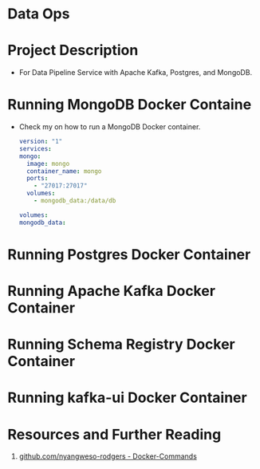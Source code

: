 # Data Ops

# Project Description

- For Data Pipeline Service with Apache Kafka, Postgres, and MongoDB.

# Running MongoDB Docker Containe

- Check my []() on how to run a MongoDB Docker container.

  ```yml
  version: "1"
  services:
  mongo:
    image: mongo
    container_name: mongo
    ports:
      - "27017:27017"
    volumes:
      - mongodb_data:/data/db

  volumes:
  mongodb_data:
  ```

# Running Postgres Docker Container

# Running Apache Kafka Docker Container

# Running Schema Registry Docker Container

# Running kafka-ui Docker Container

#

# Resources and Further Reading

1. [github.com/nyangweso-rodgers - Docker-Commands](https://github.com/nyangweso-rodgers/My-Journey-Into-Computer-Science/blob/master/04-VMs-vs-Containers/02-Containers/01-Docker/01-Docker-Commands/Readme.md)
